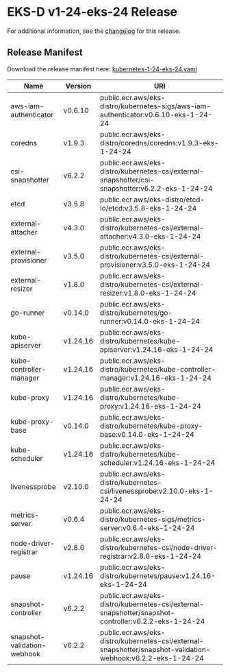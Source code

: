 # EKS-D v1-24-eks-24 Release

For additional information, see the [changelog](CHANGELOG-v1-24-eks-24.md) for this release.

## Release Manifest

Download the release manifest here: [kubernetes-1-24-eks-24.yaml](https://distro.eks.amazonaws.com/kubernetes-1-24/kubernetes-1-24-eks-24.yaml)

| Name | Version | URI |
|------|---------|-----|
| aws-iam-authenticator | v0.6.10 | public.ecr.aws/eks-distro/kubernetes-sigs/aws-iam-authenticator:v0.6.10-eks-1-24-24 |
| coredns | v1.9.3 | public.ecr.aws/eks-distro/coredns/coredns:v1.9.3-eks-1-24-24 |
| csi-snapshotter | v6.2.2 | public.ecr.aws/eks-distro/kubernetes-csi/external-snapshotter/csi-snapshotter:v6.2.2-eks-1-24-24 |
| etcd | v3.5.8 | public.ecr.aws/eks-distro/etcd-io/etcd:v3.5.8-eks-1-24-24 |
| external-attacher | v4.3.0 | public.ecr.aws/eks-distro/kubernetes-csi/external-attacher:v4.3.0-eks-1-24-24 |
| external-provisioner | v3.5.0 | public.ecr.aws/eks-distro/kubernetes-csi/external-provisioner:v3.5.0-eks-1-24-24 |
| external-resizer | v1.8.0 | public.ecr.aws/eks-distro/kubernetes-csi/external-resizer:v1.8.0-eks-1-24-24 |
| go-runner | v0.14.0 | public.ecr.aws/eks-distro/kubernetes/go-runner:v0.14.0-eks-1-24-24 |
| kube-apiserver | v1.24.16 | public.ecr.aws/eks-distro/kubernetes/kube-apiserver:v1.24.16-eks-1-24-24 |
| kube-controller-manager | v1.24.16 | public.ecr.aws/eks-distro/kubernetes/kube-controller-manager:v1.24.16-eks-1-24-24 |
| kube-proxy | v1.24.16 | public.ecr.aws/eks-distro/kubernetes/kube-proxy:v1.24.16-eks-1-24-24 |
| kube-proxy-base | v0.14.0 | public.ecr.aws/eks-distro/kubernetes/kube-proxy-base:v0.14.0-eks-1-24-24 |
| kube-scheduler | v1.24.16 | public.ecr.aws/eks-distro/kubernetes/kube-scheduler:v1.24.16-eks-1-24-24 |
| livenessprobe | v2.10.0 | public.ecr.aws/eks-distro/kubernetes-csi/livenessprobe:v2.10.0-eks-1-24-24 |
| metrics-server | v0.6.4 | public.ecr.aws/eks-distro/kubernetes-sigs/metrics-server:v0.6.4-eks-1-24-24 |
| node-driver-registrar | v2.8.0 | public.ecr.aws/eks-distro/kubernetes-csi/node-driver-registrar:v2.8.0-eks-1-24-24 |
| pause | v1.24.16 | public.ecr.aws/eks-distro/kubernetes/pause:v1.24.16-eks-1-24-24 |
| snapshot-controller | v6.2.2 | public.ecr.aws/eks-distro/kubernetes-csi/external-snapshotter/snapshot-controller:v6.2.2-eks-1-24-24 |
| snapshot-validation-webhook | v6.2.2 | public.ecr.aws/eks-distro/kubernetes-csi/external-snapshotter/snapshot-validation-webhook:v6.2.2-eks-1-24-24 |
